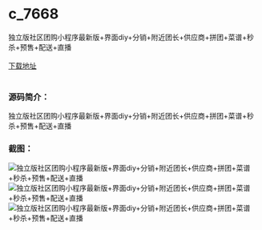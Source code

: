 # c_7668
独立版社区团购小程序最新版+界面diy+分销+附近团长+供应商+拼团+菜谱+秒杀+预售+配送+直播
<br/></br>
[下载地址](https://www.uuid2.com/7668.html "下载地址")
<br/></br>
<h3>源码简介：</h3>
<p>独立版社区团购小程序最新版+界面diy+分销+附近团长+供应商+拼团+菜谱+秒杀+预售+配送+直播<p>
<h3>截图：</h3>
<img src="https://www.uuid2.com/wp-content/uploads/img/uimage/75771642743043.gif" alt="独立版社区团购小程序最新版+界面diy+分销+附近团长+供应商+拼团+菜谱+秒杀+预售+配送+直播"><img src="https://www.uuid2.com/wp-content/uploads/img/uimage/76881642743044.gif" alt="独立版社区团购小程序最新版+界面diy+分销+附近团长+供应商+拼团+菜谱+秒杀+预售+配送+直播"><img src="https://www.uuid2.com/wp-content/uploads/img/uimage/83161642743044.gif" alt="独立版社区团购小程序最新版+界面diy+分销+附近团长+供应商+拼团+菜谱+秒杀+预售+配送+直播">
